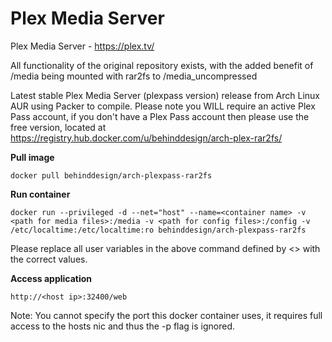 Plex Media Server
=================

Plex Media Server - https://plex.tv/

All functionality of the original repository exists, with the added benefit of /media being mounted with rar2fs to /media_uncompressed

Latest stable Plex Media Server (plexpass version) release from Arch Linux AUR using Packer to compile. Please note you WILL require an active Plex Pass account, if you don't have a Plex Pass account then please use the free version, located at https://registry.hub.docker.com/u/behinddesign/arch-plex-rar2fs/

**Pull image**

```
docker pull behinddesign/arch-plexpass-rar2fs
```

**Run container**

```
docker run --privileged -d --net="host" --name=<container name> -v <path for media files>:/media -v <path for config files>:/config -v /etc/localtime:/etc/localtime:ro behinddesign/arch-plexpass-rar2fs
```

Please replace all user variables in the above command defined by <> with the correct values.

**Access application**

```
http://<host ip>:32400/web
```

Note: You cannot specify the port this docker container uses, it requires full access to the hosts nic and thus the -p flag is ignored.
